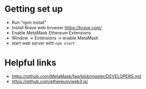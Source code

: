 # Getting set up
- Run "npm install"
- Install Brave web browser https://brave.com/
- Enable MetaMask Ethereum Extensions
 - Window -> Extensions -> enable MetaMask
- start web server with ```npm start```

# Helpful links
- https://github.com/MetaMask/faq/blob/master/DEVELOPERS.md
- https://github.com/ethereum/web3.js/
